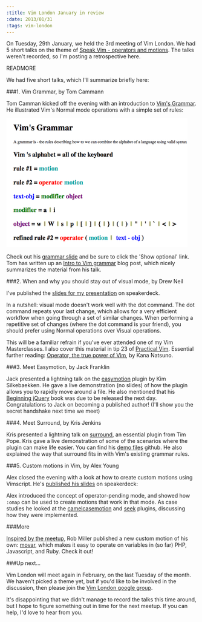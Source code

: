 ```yaml
--- 
:title: Vim London January in review
:date: 2013/01/31
:tags: vim-london
---
```


On Tuesday, 29th January, we held the 3rd meeting of Vim London. We had 5 short talks on the theme of [Speak Vim - operators and motions][meetup]. The talks weren't recorded, so I'm posting a retrospective here.

[meetup]: http://www.meetup.com/Vim-London/events/97866502/


READMORE

We had five short talks, which I'll summarize briefly here:

###1. Vim Grammar, by Tom Cammann

Tom Camman kicked off the evening with an introduction to [Vim's Grammar][grammar]. He illustrated Vim's Normal mode operations with a simple set of rules:

<a href="http://takac.github.com/assets/grammar-slide.html"><img src="/images/blog/vim-grammar.png"/></a>

Check out his [grammar slide][slide] and be sure to click the 'Show optional' link. Tom has written up an [Intro to Vim grammar][grammar] blog post, which nicely summarizes the material from his talk.

[grammar]: http://takac.github.com/2013/01/30/vim-grammar/
[slide]: http://takac.github.com/assets/grammar-slide.html

###2. When and why you should stay out of visual mode, by Drew Neil

I've published the [slides for my presentation][drew-slides] on speakerdeck.

<script async class="speakerdeck-embed" data-id="871a0d204ced0130735122000a8d8021" data-ratio="1.33333333333333" src="//speakerdeck.com/assets/embed.js"></script>

In a nutshell: visual mode doesn't work well with the dot command. The dot command repeats your last change, which allows for a very efficient workflow when going through a set of similar changes. When performing a repetitive set of changes (where the dot command is your friend), you should prefer using Normal operations over Visual operations.

This will be a familiar refrain if you've ever attended one of my Vim Masterclasses. I also cover this material in tip 23 of [Practical Vim][pv]. Essential further reading: [Operator, the true power of Vim][op], by Kana Natsuno.

[drew-slides]: https://speakerdeck.com/nelstrom/when-and-why-you-should-stay-out-of-visual-mode
[pv]: http://pragprog.com/book/dnvim/practical-vim
[op]: http://whileimautomaton.net/2008/11/vimm3/operator

###3. Meet Easymotion, by Jack Franklin

Jack presented a lightning talk on the [easymotion][] plugin by Kim Silkebaekken. He gave a live demonstration (no slides) of how the plugin allows you to rapidly move around a file. He also mentioned that his [Beginning jQuery][] book was due to be released the next day. Congratulations to Jack on becoming a published author! (I'll show you the secret handshake next time we meet)

[easymotion]: https://github.com/Lokaltog/vim-easymotion
[Beginning jQuery]: http://www.apress.com/9781430249320

###4. Meet Surround, by Kris Jenkins

Kris presented a lightning talk on [surround][], an essential plugin from Tim Pope. Kris gave a live demonstration of some of the scenarios where the plugin can make life easier. You can find his [demo files][surround-demo] github. He also explained the way that surround fits in with Vim's existing grammar rules.

[surround]: https://github.com/tpope/vim-surround
[surround-demo]: https://github.com/krisajenkins/surround

###5. Custom motions in Vim, by Alex Young

Alex closed the evening with a look at how to create custom motions using Vimscript. He's [published his slides][alex-slides] on speakerdeck:

<script async class="speakerdeck-embed" data-id="2f5cb0004cf9013041a3123139281814" data-ratio="1.2994923857868" src="//speakerdeck.com/assets/embed.js"></script>

Alex introduced the concept of operator-pending mode, and showed how `:omap` can be used to create motions that work in that mode. As case studies he looked at the [camelcasemotion][] and [seek][] plugins, discussing how they were implemented.

[alex-slides]: https://speakerdeck.com/aryoung/vim-london-custom-motions
[camelcasemotion]: http://www.vim.org/scripts/script.php?script_id=1905
[seek]: https://github.com/goldfeld/vim-seek
[instict]: http://usevim.com/2013/01/30/instinct/

###More

[Inspired by the meetup][tweet], Rob Miller published a new custom motion of his own: [movar][], which makes it easy to operate on variables in (so far) PHP, Javascript, and Ruby. Check it out!

[tweet]: https://twitter.com/robmil/status/296658616088395779
[movar]: https://github.com/robmiller/vim-movar

###Up next...

Vim London will meet again in February, on the last Tuesday of the month. We haven't picked a theme yet, but if you'd like to be involved in the discussion, then please join the [Vim London google group][group].

It's disappointing that we didn't manage to record the talks this time around, but I hope to figure something out in time for the next meetup. If you can help, I'd love to hear from you.

[group]: https://groups.google.com/forum/?hl=en&fromgroups#!forum/vimlondon
